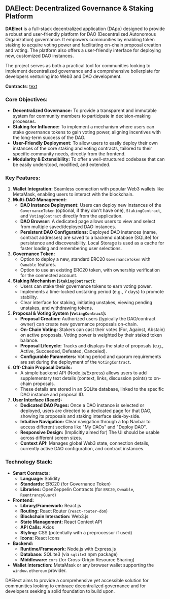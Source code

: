 ## DAElect: Decentralized Governance & Staking Platform

**DAElect** is a full-stack decentralized application (DApp) designed to provide a robust and user-friendly platform for DAO (Decentralized Autonomous Organization) governance. It empowers communities by enabling token staking to acquire voting power and facilitating on-chain proposal creation and voting. The platform also offers a user-friendly interface for deploying new, customized DAO instances.

The project serves as both a practical tool for communities looking to implement decentralized governance and a comprehensive boilerplate for developers venturing into Web3 and DAO development.

**Contracts**: [text](https://github.com/timburman/DAO-Voting-Contract)

### Core Objectives:

* **Decentralized Governance:** To provide a transparent and immutable system for community members to participate in decision-making processes.
* **Staking for Influence:** To implement a mechanism where users can stake governance tokens to gain voting power, aligning incentives with the long-term success of the DAO.
* **User-Friendly Deployment:** To allow users to easily deploy their own instances of the core staking and voting contracts, tailored to their specific community needs, directly from the frontend.
* **Modularity & Extensibility:** To offer a well-structured codebase that can be easily understood, modified, and extended.

### Key Features:

1.  **Wallet Integration:** Seamless connection with popular Web3 wallets like MetaMask, enabling users to interact with the blockchain.
2.  **Multi-DAO Management:**
    * **DAO Instance Deployment:** Users can deploy new instances of the `GovernanceToken` (optional, if they don't have one), `StakingContract`, and `VotingContract` directly from the application.
    * **DAO Browser:** A dedicated page allows users to view and select from multiple saved/deployed DAO instances.
    * **Persistent DAO Configurations:** Deployed DAO instances (name, contract addresses) are saved to a backend database (SQLite) for persistence and discoverability. Local Storage is used as a cache for faster loading and remembering user selections.
3.  **Governance Token:**
    * Option to deploy a new, standard ERC20 `GovernanceToken` with `Ownable` features.
    * Option to use an existing ERC20 token, with ownership verification for the connected account.
4.  **Staking Mechanism (`StakingContract`):**
    * Users can stake their governance tokens to earn voting power.
    * Implements a time-locked unstaking period (e.g., 7 days) to promote stability.
    * Clear interface for staking, initiating unstakes, viewing pending unstakes, and withdrawing tokens.
5.  **Proposal & Voting System (`VotingContract`):**
    * **Proposal Creation:** Authorized users (typically the DAO/contract owner) can create new governance proposals on-chain.
    * **On-Chain Voting:** Stakers can cast their votes (For, Against, Abstain) on active proposals. Voting power is weighted by their staked token balance.
    * **Proposal Lifecycle:** Tracks and displays the state of proposals (e.g., Active, Succeeded, Defeated, Canceled).
    * **Configurable Parameters:** Voting period and quorum requirements are set during the deployment of the `VotingContract`.
6.  **Off-Chain Proposal Details:**
    * A simple backend API (Node.js/Express) allows users to add supplementary text details (context, links, discussion points) to on-chain proposals.
    * These details are stored in an SQLite database, linked to the specific DAO instance and proposal ID.
7.  **User Interface (React):**
    * **Dedicated DAO Pages:** Once a DAO instance is selected or deployed, users are directed to a dedicated page for that DAO, showing its proposals and staking interface side-by-side.
    * **Intuitive Navigation:** Clear navigation through a top Navbar to access different sections like "My DAOs" and "Deploy DAO".
    * **Responsive Design:** (Implicitly aimed for) The UI should be usable across different screen sizes.
    * **Context API:** Manages global Web3 state, connection details, currently active DAO configuration, and contract instances.

### Technology Stack:

* **Smart Contracts:**
    * **Language:** Solidity
    * **Standards:** ERC20 (for Governance Token)
    * **Libraries:** OpenZeppelin Contracts (for `ERC20`, `Ownable`, `ReentrancyGuard`)
* **Frontend:**
    * **Library/Framework:** React.js
    * **Routing:** React Router (`react-router-dom`)
    * **Blockchain Interaction:** Web3.js
    * **State Management:** React Context API
    * **API Calls:** Axios
    * **Styling:** CSS (potentially with a preprocessor if used)
    * **Icons:** React Icons
* **Backend:**
    * **Runtime/Framework:** Node.js with Express.js
    * **Database:** SQLite3 (via `sqlite3` npm package)
    * **Middleware:** `cors` (for Cross-Origin Resource Sharing)
* **Wallet Interaction:** MetaMask or any browser wallet supporting the `window.ethereum` provider.

DAElect aims to provide a comprehensive yet accessible solution for communities looking to embrace decentralized governance and for developers seeking a solid foundation to build upon.

